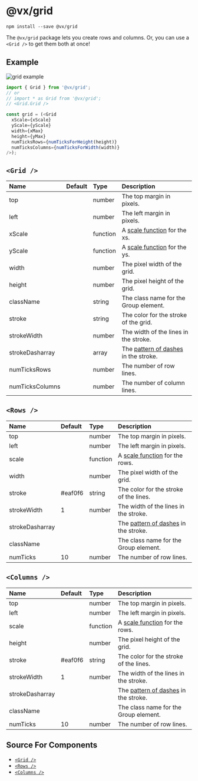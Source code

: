 # @vx/grid

```
npm install --save @vx/grid
```

The `@vx/grid` package lets you create rows and columns. Or, you can use a `<Grid />` to get them both at once!

## Example

![grid example](http://i.imgur.com/KPmq4XV.png)

``` js
import { Grid } from '@vx/grid';
// or
// import * as Grid from '@vx/grid';
// <Grid.Grid />

const grid = (<Grid
  xScale={xScale}
  yScale={yScale}
  width={xMax}
  height={yMax}
  numTicksRows={numTicksForHeight(height)}
  numTicksColumns={numTicksForWidth(width)}
/>);
```

## `<Grid />`

|      Name       | Default |   Type   |                                        Description                                         |
|:--------------- |:------- |:-------- |:------------------------------------------------------------------------------------------ |
| top             |         | number   | The top margin in pixels.                                                                  |
| left            |         | number   | The left margin in pixels.                                                                 |
| xScale          |         | function | A [scale function](https://github.com/hshoff/vx/tree/master/packages/vx-scale) for the xs. |
| yScale          |         | function | A [scale function](https://github.com/hshoff/vx/tree/master/packages/vx-scale) for the ys. |
| width           |         | number   | The pixel width of the grid.                                                               |
| height          |         | number   | The pixel height of the grid.                                                              |
| className       |         | string   | The class name for the Group element.                                                      |
| stroke          |         | string   | The color for the stroke of the grid.                                                      |
| strokeWidth     |         | number   | The width of the lines in the stroke.                                                      |
| strokeDasharray |         | array    | The [pattern of dashes](https://mzl.la/1l7EiTQ) in the stroke.                             |
| numTicksRows    |         | number   | The number of row lines.                                                                   |
| numTicksColumns |         | number   | The number of column lines.                                                                |

## `<Rows />`

|      Name       | Default |   Type   |                                         Description                                          |
|:--------------- |:------- |:-------- |:-------------------------------------------------------------------------------------------- |
| top             |         | number   | The top margin in pixels.                                                                    |
| left            |         | number   | The left margin in pixels.                                                                   |
| scale           |         | function | A [scale function](https://github.com/hshoff/vx/tree/master/packages/vx-scale) for the rows. |
| width           |         | number   | The pixel width of the grid.                                                                 |
| stroke          | #eaf0f6 | string   | The color for the stroke of the lines.                                                       |
| strokeWidth     | 1       | number   | The width of the lines in the stroke.                                                        |
| strokeDasharray |         |          | The [pattern of dashes](https://mzl.la/1l7EiTQ) in the stroke.                               |
| className       |         |          | The class name for the Group element.                                                        |
| numTicks        | 10      | number   | The number of row lines.                                                                     |

## `<Columns />`

|      Name       | Default |   Type   |                                         Description                                          |
|:--------------- |:------- |:-------- |:-------------------------------------------------------------------------------------------- |
| top             |         | number   | The top margin in pixels.                                                                    |
| left            |         | number   | The left margin in pixels.                                                                   |
| scale           |         | function | A [scale function](https://github.com/hshoff/vx/tree/master/packages/vx-scale) for the rows. |
| height          |         | number   | The pixel height of the grid.                                                                |
| stroke          | #eaf0f6 | string   | The color for the stroke of the lines.                                                       |
| strokeWidth     | 1       | number   | The width of the lines in the stroke.                                                        |
| strokeDasharray |         |          | The [pattern of dashes](https://mzl.la/1l7EiTQ) in the stroke.                               |
| className       |         |          | The class name for the Group element.                                                        |
| numTicks        | 10      | number   | The number of row lines.                                                                     |


## Source For Components

+ [`<Grid />`](https://github.com/hshoff/vx/blob/master/packages/vx-grid/src/grids/Grid.js)
+ [`<Rows />`](https://github.com/hshoff/vx/blob/master/packages/vx-grid/src/grids/Rows.js)
+ [`<Columns />`](https://github.com/hshoff/vx/blob/master/packages/vx-grid/src/grids/Columns.js)

